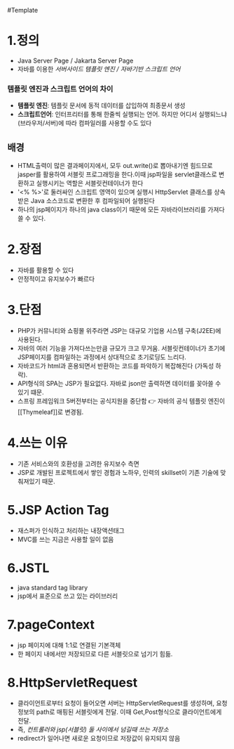 #Template 
# 1.정의
- Java  Server Page / Jakarta Server Page
- 자바를 이용한 *서버사이드 템플릿 엔진 /  자바기반 스크립트 언어*

### 템플릿 엔진과 스크립트 언어의 차이
- **템플릿 엔진**: 템플릿 문서에 동적 데이터를 삽입하여 최종문서 생성
- **스크립트언어**: 인터프리터를 통해 한줄씩 실행되는 언어. 하지만 어디서 실행되느냐(브라우저/서버)에 따라 컴파일러를 사용할 수도 있다

## 배경
- HTML출력이 많은 결과페이지에서, 모두 out.write()로 뽑아내기엔 힘드므로 jasper를 활용하여 서블릿 프로그래밍을 한다.이때 jsp파일을 servlet클래스로 변환하고 실행시키는 역할은 서블릿컨테이너가 한다
-  '<% %>'로 둘러싸인 스크립트 영역이 있으며 실행시 HttpServlet 클래스를 상속받은 Java 소스코드로 변환한 후 컴파일되어 실행된다
- 하나의 jsp페이지가 하나의 java class이기 때문에 모든 자바라이브러리를 가져다 쓸 수 있다.

# 2.장점
- 자바를 활용할 수 있다
- 안정적이고 유지보수가 빠르다

# 3.단점
- PHP가 커뮤니티와 쇼핑몰 위주라면 JSP는 대규모 기업용 시스템 구축(J2EE)에 사용된다.
- 자바의 여러 기능을 가져다쓰는만큼 규모가 크고 무거움. 서블릿컨테이너가 초기에 JSP페이지를 컴파일하는 과정에서 상대적으로 초기로딩도 느리다.
- 자바코드가 html과 혼용되면서 반환하는 코드를 파악하기 복잡해진다 (가독성 하락).
- API형식의 SPA는 JSP가 필요없다. 자바로 json만 출력하면 데이터를 꽂아쓸 수 있기 떄문.
- 스프링 프레임워크 5버전부터는 공식지원을 중단함 👉 자바의 공식 템플릿 엔진이 [[Thymeleaf]]로 변경됨.

# 4.쓰는 이유
- 기존 서비스와의 호환성을 고려한 유지보수 측면
- JSP로 개발된 프로젝트에서 쌓인 경험과 노하우, 인력의 skillset이 기존 기술에 맞춰져있기 때문.

# 5.JSP Action Tag
- 재스퍼가 인식하고 처리하는 내장액션태그
- MVC를 쓰는 지금은 사용할 일이 없음

# 6.JSTL
- java standard tag library
- jsp에서 표준으로 쓰고 있는 라이브러리

# 7.pageContext
- jsp 페이지에 대해 1:1로 연결된 기본객체
- 한 페이지 내에서만 저장되므로 다른 서블릿으로 넘기기 힘듦.

# 8.HttpServletRequest
- 클라이언트로부터 요청이 들어오면 서버는 HttpServletRequest를 생성하며, 요청정보의 path로 매핑된 서블릿에게 전달. 이때 Get,Post형식으로 클라이언트에게 전달.
- 즉, *컨트롤러와 jsp(서블릿) 둘 사이에서 넘길때 쓰는 저장소*
- redirect가 일어나면 새로운 요청이므로 저장값이 유지되지 않음